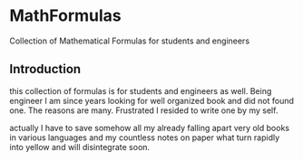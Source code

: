 MathFormulas
============

Collection of Mathematical Formulas for students and engineers

Introduction
------------

this collection of formulas is for students and engineers as well. Being engineer I am since years 
looking for well organized book and did not found one. The reasons are many. Frustrated I resided to write 
one by my self. 

actually I have to save somehow all my already falling apart very old books in various languages 
and my countless notes on paper what turn rapidly into yellow and will disintegrate soon.
